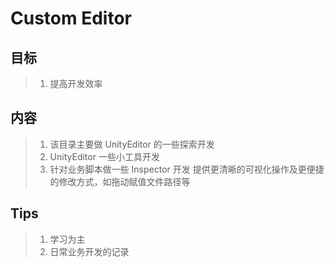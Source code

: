 # Custom Editor

## 目标

> 1. 提高开发效率

## 内容

> 1. 该目录主要做 UnityEditor 的一些探索开发
> 2. UnityEditor 一些小工具开发
> 3. 针对业务脚本做一些 Inspector 开发 提供更清晰的可视化操作及更便捷的修改方式，如拖动赋值文件路径等

## Tips

> 1. 学习为主
> 2. 日常业务开发的记录